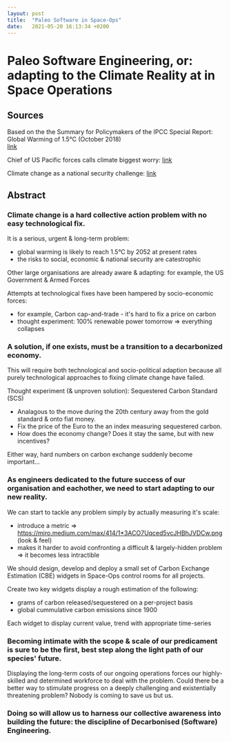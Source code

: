 ```yaml
---
layout: post
title:  "Paleo Software in Space-Ops"
date:   2021-05-20 16:13:34 +0200
---
```


# Paleo Software Engineering, or: adapting to the Climate Reality at in Space Operations

## Sources

Based on the the Summary for Policymakers of the IPCC Special Report: Global Warming of 1.5°C (October 2018)  
[link](https://www.ipcc.ch/report/sr15/)

Chief of US Pacific forces calls climate biggest worry: [link](https://www.bostonglobe.com/news/nation/2013/03/09/admiral-samuel-locklear-commander-pacific-forces-warns-that-climate-change-top-threat/BHdPVCLrWEMxRe9IXJZcHL/story.html)

Climate change as a national security challenge: [link](https://obamawhitehouse.archives.gov/the-press-office/2013/04/24/remarks-tom-donilon-national-security-advisor-president-launch-columbia-)

## Abstract

### Climate change is a hard collective action problem with no easy technological fix.

It is a serious, urgent & long-term problem:
  - global warming is likely to reach 1.5°C by 2052 at present rates
  - the risks to social, economic & national security are catestrophic
 
Other large organisations are already aware & adapting: for example, the US Government & Armed Forces

Attempts at technological fixes have been hampered by socio-economic forces:
  - for example, Carbon cap-and-trade - it's hard to fix a price on carbon
  - thought experiment: 100% renewable power tomorrow => everything collapses
 
### A solution, if one exists, must be a transition to a decarbonized economy.
  
This will require both technological and socio-political adaption because all purely technological approaches to fixing climate change have failed.

Thought experiment (& unproven solution): Sequestered Carbon Standard (SCS)
  - Analagous to the move during the 20th century away from the gold standard & onto fiat money.
  - Fix the price of the Euro to the an index measuring sequestered carbon.
  - How does the economy change? Does it stay the same, but with new incentives?

Either way, hard numbers on carbon exchange suddenly become important...
    
### As engineers dedicated to the future success of our organisation and eachother, we need to start adapting to our new reality.

We can start to tackle any problem simply by actually measuring it's scale:
  - introduce a metric => https://miro.medium.com/max/414/1*3ACO7Uqced5vcJHBhJVDCw.png (look & feel)
  - makes it harder to avoid confronting a difficult & largely-hidden problem => it becomes less intractible

We should design, develop and deploy a small set of Carbon Exchange Estimation (CBE) widgets in Space-Ops control rooms for all projects.

Create two key widgets display a rough estimation of the following: 
  - grams of carbon released/sequestered on a per-project basis
  - global cummulative carbon emissions since 1900

Each widget to display current value, trend with appropriate time-series

### Becoming intimate with the scope & scale of our predicament is sure to be the first, best step along the light path of our species' future.
  
Displaying the long-term costs of our ongoing operations forces our highly-skilled and determined workforce to deal with the problem.
Could there be a better way to stimulate progress on a deeply challenging and existentially threatening problem?
Nobody is coming to save us but us.
  
### Doing so will allow us to harness our collective awareness into building the future: the discipline of Decarbonised (Software) Engineering.

